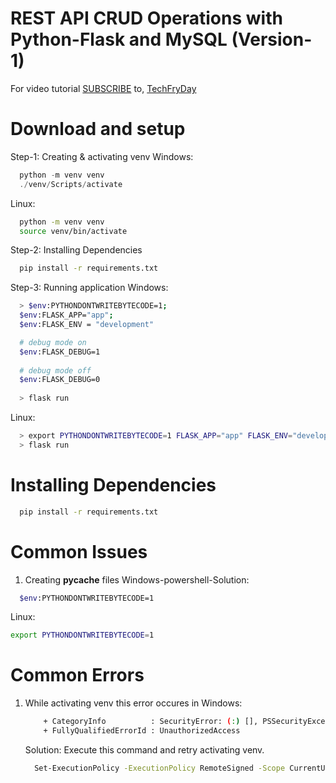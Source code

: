 # REST API CRUD Operations with Python-Flask and MySQL (Version-1)

For video tutorial [SUBSCRIBE](https://www.youtube.com/techfryday) to,
[TechFryDay](https://www.youtube.com/techfryday)

# Download and setup

Step-1: Creating & activating venv
  Windows:
  ```powershell
    python -m venv venv
    ./venv/Scripts/activate
  ```
  
  Linux:
  ```bash
    python -m venv venv
    source venv/bin/activate
  ```

Step-2: Installing Dependencies
  ```bash
    pip install -r requirements.txt
  ```
Step-3: Running application
Windows:
```bash
  > $env:PYTHONDONTWRITEBYTECODE=1;
  $env:FLASK_APP="app";
  $env:FLASK_ENV = "development"

  # debug mode on
  $env:FLASK_DEBUG=1
  
  # debug mode off
  $env:FLASK_DEBUG=0
  
  > flask run
```

Linux:
```bash
  > export PYTHONDONTWRITEBYTECODE=1 FLASK_APP="app" FLASK_ENV="development"
  > flask run
```

# Installing Dependencies
  ```bash
    pip install -r requirements.txt
  ```
# Common Issues
1. Creating __pycache__ files
  Windows-powershell-Solution:
  ```bash
    $env:PYTHONDONTWRITEBYTECODE=1
  ```
  Linux:
  ```bash
  export PYTHONDONTWRITEBYTECODE=1
  ```


# Common Errors
1. While activating venv this error occures in Windows:

    ```bash
        + CategoryInfo          : SecurityError: (:) [], PSSecurityException
        + FullyQualifiedErrorId : UnauthorizedAccess
    ```
    Solution:
    Execute this command and retry activating venv.
    ```bash
      Set-ExecutionPolicy -ExecutionPolicy RemoteSigned -Scope CurrentUser
    ```